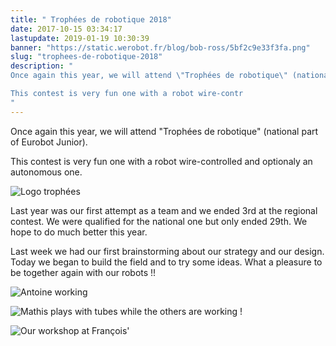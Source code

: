 ```yaml
---
title: " Trophées de robotique 2018"
date: 2017-10-15 03:34:17
lastupdate: 2019-01-19 10:30:39
banner: "https://static.werobot.fr/blog/bob-ross/5bf2c9e33f3fa.png"
slug: "trophees-de-robotique-2018"
description: " 
Once again this year, we will attend \"Trophées de robotique\" (national part of Eurobot Junior).

This contest is very fun one with a robot wire-contr
"
---
```

Once again this year, we will attend "Trophées de robotique" (national part of Eurobot Junior).

This contest is very fun one with a robot wire-controlled and optionaly an autonomous one.

![Logo trophées](https://static.werobot.fr/blog/bob-ross/5bf2c9e33f3fa.png "Logo trophées")

Last year was our first attempt as a team and we ended 3rd at the regional contest. We were qualified for the national one but only ended 29th. We hope to do much better this year.

Last week we had our first brainstorming about our strategy and our design. Today we began to build the field and to try some ideas. What a pleasure to be together again with our robots !!

![Antoine working](https://static.werobot.fr/blog/bob-ross/5bf2c9af99680.jpg "Antoine working")

![Mathis plays with tubes while the others are working !](https://static.werobot.fr/blog/bob-ross/5bf2c99880125.jpg "Mathis plays with tubes while the others are working !")

![Our workshop at François'](https://static.werobot.fr/blog/bob-ross/5bf2c984c84a5.jpg "Our workshop at François'")
    